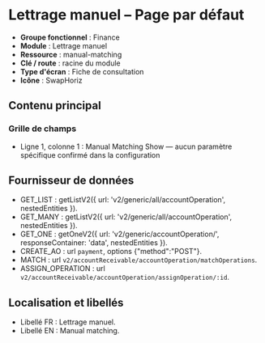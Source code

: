 # Lettrage manuel – Page par défaut

- **Groupe fonctionnel** : Finance
- **Module** : Lettrage manuel
- **Ressource** : manual-matching
- **Clé / route** : racine du module
- **Type d'écran** : Fiche de consultation
- **Icône** : SwapHoriz

## Contenu principal
### Grille de champs
- Ligne 1, colonne 1 : Manual Matching Show — aucun paramètre spécifique confirmé dans la configuration

## Fournisseur de données
- GET_LIST : getListV2({
  url: 'v2/generic/all/accountOperation',
  nestedEntities
}).
- GET_MANY : getListV2({
  url: 'v2/generic/all/accountOperation',
  nestedEntities
}).
- GET_ONE : getOneV2({
  url: 'v2/generic/accountOperation/',
  responseContainer: 'data',
  nestedEntities
}).
- CREATE_AO : url `payment`, options {"method":"POST"}.
- MATCH : url `v2/accountReceivable/accountOperation/matchOperations`.
- ASSIGN_OPERATION : url `v2/accountReceivable/accountOperation/assignOperation/:id`.

## Localisation et libellés
- Libellé FR : Lettrage manuel.
- Libellé EN : Manual matching.